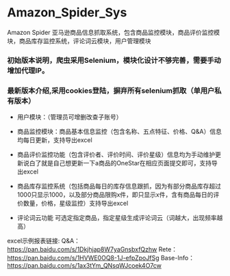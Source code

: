 # Amazon_Spider_Sys
Amazon Spider 亚马逊商品信息抓取系统，包含商品监控模块，商品评价监控模块，商品库存监控系统，评论词云模块，用户管理模块

### 初始版本说明，爬虫采用Selenium，模块化设计不够完善，需要手动增加代理IP。

### 最新版本介绍,采用cookies登陆，摒弃所有selenium抓取（单用户私有版本）
* 用户模块：（管理员可增删改查子账号）

* 商品监控模块：商品基本信息监控（包含名称、五点特征、价格、Q&A）信息均每日更新，支持导出excel

* 商品评价监控功能（包含评价者、评价时间、评价星级）信息均为手动维护更新说白了就是自己想更新一下a商品的OneStar在相应页面提交即可，支持导出excel

* 商品库存监控系统（包括商品每日的库存信息跟抓，因为有部分商品库存超过1000只显示1000，以及部分商品限购x件，即只显示x件，含有商品每日的评价数量，价格，星级监控）支持导出excel

* 评论词云功能 可选定指定商品，指定星级生成评论词云（词越大，出现频率越高）


excel示例报表链接:
Q&A：https://pan.baidu.com/s/1Dkjhjap8W7yaGnsbxfQzhw
Rete：https://pan.baidu.com/s/1HVWE0OQ8-1J-efpZpoJfSg
Base-Info：https://pan.baidu.com/s/1ax3tYm_QNsqWJcoek4O7cw
